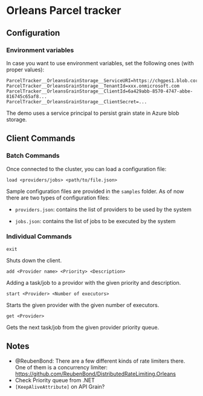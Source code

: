 # Orleans Parcel tracker

## Configuration

### Environment variables

In case you want to use environment variables, set the following ones (with proper values):

```
ParcelTracker__OrleansGrainStorage__ServiceURI=https://chgpes1.blob.core.windows.net/
ParcelTracker__OrleansGrainStorage__TenantId=xxx.onmicrosoft.com
ParcelTracker__OrleansGrainStorage__ClientId=6a429abb-8570-4747-abbe-816745c65af8...
ParcelTracker__OrleansGrainStorage__ClientSecret=...
```

The demo uses a service principal to persist grain state in Azure blob storage.


## Client Commands

### Batch Commands

Once connected to the cluster, you can load a configuration file:

```
load <providers/jobs> <path/to/file.json>
```

Sample configuration files are provided in the `samples` folder.
As of now there are two types of configuration files:

- `providers.json`: contains the list of providers to be used by the system

- `jobs.json`: contains the list of jobs to be executed by the system

### Individual Commands

```
exit
```

Shuts down the client.



```
add <Provider name> <Priority> <Description>
```

Adding a task/job to a providor with the given priority and description.



```
start <Provider> <Number of executors>
```

Starts the given provider with the given number of executors.


```
get <Provider>
```

Gets the next task/job from the given provider priority queue.


## Notes

- @ReubenBond: There are a few different kinds of rate limiters there. One of them is a concurrency limiter: https://github.com/ReubenBond/DistributedRateLimiting.Orleans
- Check Priority queue from .NET
- `[KeepAliveAttribute]` on API Grain?
